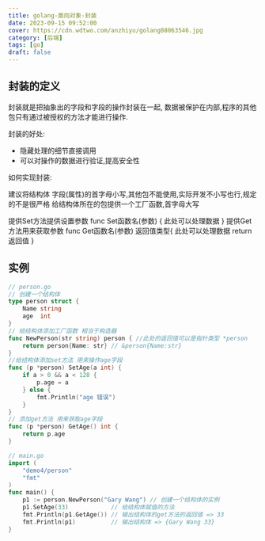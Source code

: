 ```yaml
---
title: golang-面向对象-封装
date: 2023-09-15 09:52:00
cover: https://cdn.wdtwo.com/anzhiyu/golang08063546.jpg
category: [后端]
tags: [go]
draft: false
---
```


## 封装的定义

封装就是把抽象出的字段和字段的操作封装在一起,
数据被保护在内部,程序的其他包只有通过被授权的方法才能进行操作.

封装的好处:
- 隐藏处理的细节直接调用
- 可以对操作的数据进行验证,提高安全性

如何实现封装:

建议将结构体 字段(属性)的首字母小写,其他包不能使用,实际开发不小写也行,规定的不是很严格
给结构体所在的包提供一个工厂函数,首字母大写

提供Set方法提供设置参数
func Set函数名(参数) {
	此处可以处理数据
}
提供Get方法用来获取参数
func Get函数名(参数) 返回值类型{
	此处可以处理数据
	return 返回值
}

## 实例

```go
// person.go
// 创建一个结构体
type person struct {
	Name string
	age  int
}
// 给结构体添加工厂函数 相当于构造器
func NewPerson(str string) person { //此处的返回值可以是指针类型 *person
	return person{Name: str} // &person{Name:str}
}
//给结构体添加set方法 用来操作age字段
func (p *person) SetAge(a int) {
	if a > 0 && a < 128 {
		p.age = a
	} else {
		fmt.Println("age 错误")
	}
}
// 添加get方法 用来获取age字段
func (p *person) GetAge() int {
	return p.age
}
```
```go
// main.go
import (
	"demo4/person"
	"fmt"
)
func main() {
	p1 := person.NewPerson("Gary Wang") // 创建一个结构体的实例
	p1.SetAge(33)            // 给结构体赋值的方法
	fmt.Println(p1.GetAge()) // 输出结构体的get方法的返回值 => 33
	fmt.Println(p1)          // 输出结构体 => {Gary Wang 33}
}
```
